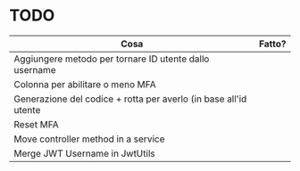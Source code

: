 TODO
====

| Cosa | Fatto? |
| ---- | ------ |
| Aggiungere metodo per tornare ID utente dallo username | |
| Colonna per abilitare o meno MFA | |
| Generazione del codice + rotta per averlo (in base all'id utente | |
| Reset MFA | |
| Move controller method in a service | |
| Merge JWT Username in JwtUtils | |